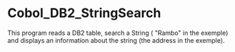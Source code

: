 # Cobol_DB2_StringSearch

This program reads a DB2 table, search a String ( "Rambo" in the exemple) and displays an information about the string (the address in the exemple).
